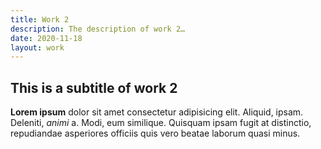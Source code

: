 ```yaml
---
title: Work 2
description: The description of work 2…
date: 2020-11-18
layout: work
---
```


## This is a subtitle of work 2

**Lorem ipsum** dolor sit amet consectetur adipisicing elit. Aliquid, ipsam. Deleniti, *animi* a. Modi, eum similique. Quisquam ipsam fugit at distinctio, repudiandae asperiores officiis quis vero beatae laborum quasi minus.